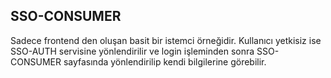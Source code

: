## SSO-CONSUMER

Sadece frontend den oluşan basit bir istemci örneğidir. Kullanıcı yetkisiz ise SSO-AUTH servisine yönlendirilir ve login işleminden sonra SSO-CONSUMER sayfasında yönlendirilip kendi bilgilerine görebilir. 